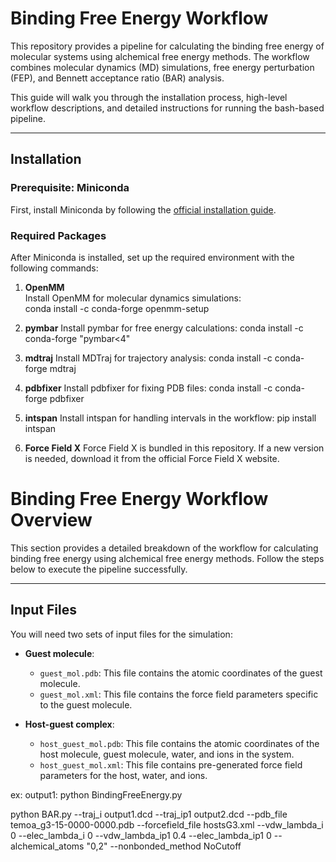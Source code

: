 # Binding Free Energy Workflow

This repository provides a pipeline for calculating the binding free energy of molecular systems using alchemical free energy methods. The workflow combines molecular dynamics (MD) simulations, free energy perturbation (FEP), and Bennett acceptance ratio (BAR) analysis.

This guide will walk you through the installation process, high-level workflow descriptions, and detailed instructions for running the bash-based pipeline.

---

## Installation

### Prerequisite: Miniconda
First, install Miniconda by following the [official installation guide](https://docs.anaconda.com/miniconda/install/).

### Required Packages
After Miniconda is installed, set up the required environment with the following commands:

1. **OpenMM**  
   Install OpenMM for molecular dynamics simulations:  
   conda install -c conda-forge openmm-setup

2. **pymbar**
    Install pymbar for free energy calculations:
    conda install -c conda-forge "pymbar<4"

3. **mdtraj**
    Install MDTraj for trajectory analysis:
    conda install -c conda-forge mdtraj

4. **pdbfixer**
    Install pdbfixer for fixing PDB files:
    conda install -c conda-forge pdbfixer

5. **intspan**
    Install intspan for handling intervals in the workflow:
    pip install intspan

6. **Force Field X**
    Force Field X is bundled in this repository. If a new version is needed, download it from the official Force Field X website.


# Binding Free Energy Workflow Overview

This section provides a detailed breakdown of the workflow for calculating binding free energy using alchemical free energy methods. Follow the steps below to execute the pipeline successfully.

---

## Input Files

You will need two sets of input files for the simulation:

- **Guest molecule**:
  - `guest_mol.pdb`: This file contains the atomic coordinates of the guest molecule.  
  - `guest_mol.xml`: This file contains the force field parameters specific to the guest molecule.

- **Host-guest complex**:
  - `host_guest_mol.pdb`: This file contains the atomic coordinates of the host molecule, guest molecule, water, and ions in the system.  
  - `host_guest_mol.xml`: This file contains pre-generated force field parameters for the host, water, and ions.  







ex: 
output1: python BindingFreeEnergy.py 

python BAR.py --traj_i output1.dcd --traj_ip1 output2.dcd --pdb_file temoa_g3-15-0000-0000.pdb --forcefield_file hostsG3.xml  --vdw_lambda_i 0 --elec_lambda_i 0 --vdw_lambda_ip1 0.4 --elec_lambda_ip1 0 --alchemical_atoms "0,2" --nonbonded_method NoCutoff

